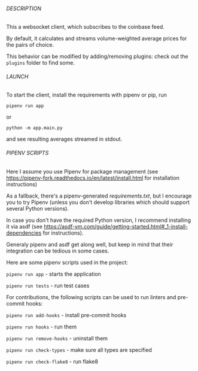 ###### DESCRIPTION
This a websocket client, which subscribes to the coinbase feed.

By default, it calculates and streams volume-weighted average prices for the pairs of choice.

This behavior can be modified by adding/removing plugins: check out the `plugins` folder to find some.
###### LAUNCH

To start the client, install the requirements with pipenv or pip, run

`pipenv run app`

or

`python -m app.main.py`

and see resulting averages streamed in stdout.

###### PIPENV SCRIPTS
Here I assume you use Pipenv for package management (see
https://pipenv-fork.readthedocs.io/en/latest/install.html for installation instructions)

As a fallback, there's a pipenv-generated *requirements.txt*,
but I encourage you to try Pipenv (unless you don't develop libraries which
should support several Python versions).

In case you don't have the required Python version, I recommend installing it via asdf
(see https://asdf-vm.com/guide/getting-started.html#_1-install-dependencies for instructions).

Generaly pipenv and asdf get along well, but keep in mind that their integration can be tedious in some cases.


Here are some pipenv scripts used in the project:

`pipenv run app` - starts the application

`pipenv run tests` - run test cases

For contributions, the following scripts can be used to run linters and pre-commit hooks:

`pipenv run add-hooks` - install pre-commit hooks

`pipenv run hooks` - run them

`pipenv run remove-hooks` - uninstall them

`pipenv run check-types` - make sure all types are specified

`pipenv run check-flake8` - run flake8
